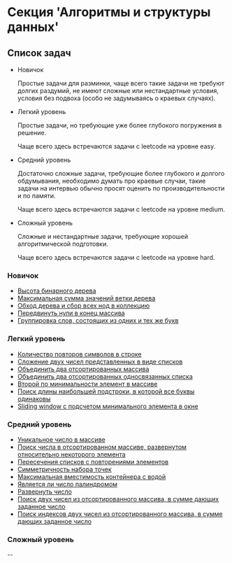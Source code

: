 # Секция 'Алгоритмы и структуры данных'

## Список задач

* Новичок

    Простые задачи для разминки, чаще всего такие задачи не требуют долгих раздумий, не имеют сложные или нестандартные условия, условия без подвоха (особо не задумываясь о краевых случаях).

* Легкий уровень

    Простые задачи, но требующие уже более глубокого погружения в решение.

    Чаще всего здесь встречаются задачи с leetcode на уровне easy.

* Средний уровень

    Достаточно сложные задачи, требующие более глубокого и долгого обдумывания, необходимо думать про краевые случаи, такие задачи на интервью обычно просят оценить по производительности и по памяти.

    Чаще всего здесь встречаются задачи с leetcode на уровне medium.

* Сложный уровень

    Сложные и нестандартные задачи, требующие хорошей алгоритмической подготовки.

    Чаще всего здесь встречаются задачи с leetcode на уровне hard.

### Новичок

* [Высота бинарного дерева](./beginner/binary_tree_depth.md)
* [Максимальная сумма значений ветки дерева](./beginner/binary_tree_max_sum.md)
* [Обход дерева и сбор всех нод в коллекцию](./beginner/collect_all_tree_nodes.md)
* [Передвинуть нули в конец массива](./beginner/move_zeroes.md)
* [Группировка слов, состоящих из одних и тех же букв](./beginner/group_words.md)

### Легкий уровень

* [Количество повторов символов в строке](./easy/count_letters.md)
* [Сложение двух чисел представленных в виде списков](./easy/add_two_numbers.md)
* [Объединить два отсортированных массива](./easy/merge_two_sorted_arrays.md)
* [Объединить два отсортированных односвязанных списка](./easy/merge_two_sorted_linked_lists.md)
* [Второй по минимальности элемент в массиве](./easy/second_minimum_element.md)
* [Поиск длины наибольшей подстроки, в которой все буквы одинаковы](./easy/max_length_of_same_char.md)
* [Sliding window с подсчетом минимального элемента в окне](./medium/sliding_window_with_min_element.md)

### Средний уровень

* [Уникальное число в массиве](./medium/uinque_number_in_array.md)
* [Поиск числа в отсортированном массиве, развернутом относительно некоторого элемента](./medium/search_in_rotated_sorted_array.md)
* [Пересечения списков с повторениями элементов](./medium/repeated_intersections.md)
* [Симметричность набора точек](./medium/symmetric_set_of_points.md)
* [Максимальная вместимость контейнера с водой](./medium/container_with_most_water.md)
* [Является ли число палиндромом](./medium/palindromic_integer.md)
* [Развернуть число](./medium/reverse_integer.md)
* [Поиск двух чисел из отсортированного массива, в сумме дающих заданное число](./medium/two_sum.md)
* [Поиск индексов двух чисел из отсортированного массива, в сумме дающих заданное число](./medium/two_sum_indices.md)

### Сложный уровень

--
